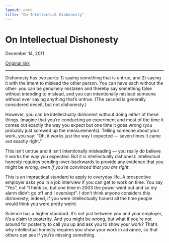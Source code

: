 ```yaml
---
layout: post
title: "On Intellectual Dishonesty"
---
```

On Intellectual Dishonesty
==========================

December 14, 2011

[Original link](http://www.aaronsw.com/weblog/intellectualdishonesty)

* * * * *

Dishonesty has two parts: 1) saying something that is untrue, and 2)
saying it with the intent to mislead the other person. You can have each
without the other: you can be genuinely mistaken and thereby say
something false without intending to mislead, and you can intentionally
mislead someone without ever saying anything that’s untrue. (The second
is generally considered deceit, but not dishonesty.)

However, you can be intellectually dishonest without doing *either* of
these things. Imagine that you’re conducting an experiment and most of
the time it comes out exactly the way you expect but one time it goes
wrong (you probably just screwed up the measurements). Telling someone
about your work, you say: “Oh, it works just the way I expected — seven
times it came out exactly right.”

This isn’t untrue and it isn’t intentionally misleading — you really do
believe it works the way you expected. But it is intellectually
dishonest: intellectual honesty requires bending-over-backwards to
provide any evidence that you might be wrong, *even if you’re convinced
that you are right*.

This is an impractical standard to apply to everyday life. A prospective
employer asks you in a job interview if you can get to work on time. You
say “Yes”, not “I think so, but one time in 2003 the power went out and
so my alarm didn’t go off and I overslept”. I don’t think anyone
considers this dishonesty; indeed, if you were intellectually honest all
the time people would think you were pretty weird.

Science has a higher standard. It’s not just between you and your
employer, it’s a claim to posterity. And you might be wrong, but what if
you’re not around for posterity to call you up and ask you to show your
work? That’s why intellectual honesty requires you show your work in
advance, so that others can see if you’re missing something.
